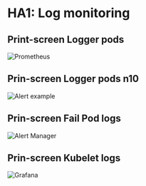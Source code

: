 # HA1: Log monitoring

## Print-screen Logger pods

![Prometheus](https://github.com/MakTruue/sa.it-academy.by/blob/md-sa2-32-25/Ruslan_Makarevich/17.K8s.Log_monitoring/logger_pods.png)

## Prin-screen Logger pods n10

![Alert example](https://github.com/MakTruue/sa.it-academy.by/blob/md-sa2-32-25/Ruslan_Makarevich/17.K8s.Log_monitoring/logger_pods_n10.png)

## Prin-screen Fail Pod logs

![Alert Manager](https://github.com/MakTruue/sa.it-academy.by/blob/md-sa2-32-25/Ruslan_Makarevich/17.K8s.Log_monitoring/fail_pod_logs_k9s.png)

## Prin-screen Kubelet logs

![Grafana](https://github.com/MakTruue/sa.it-academy.by/blob/md-sa2-32-25/Ruslan_Makarevich/17.K8s.Log_monitoring/kubelet_logs.png)
